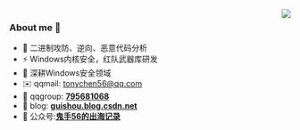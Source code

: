 <img align="right" src="https://github-readme-stats.vercel.app/api?username=tonychen56&theme=default&show_icons=true"/>

### About me 👋

- 🔭 二进制攻防、逆向、恶意代码分析  
- ⚡ Windows内核安全，红队武器库研发
- 🌱 深耕Windows安全领域
- ✉️ qqmail: tonychen56@qq.com
- 💬 qqgroup: **[795681068](https://qm.qq.com/q/TXCiMFxgsO)**
- 📝 blog: **[guishou.blog.csdn.net](https://blog.csdn.net/qq_38474570)**
- 🌱 公众号:**[鬼手56的出海记录](https://mp.weixin.qq.com/mp/profile_ext?action=home&__biz=MzE5ODcyNDAwOA==&scene=124#wechat_redirect)**
